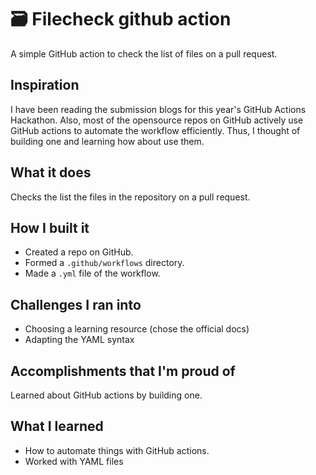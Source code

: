 # 🗃️ Filecheck github action
A simple GitHub action to check the list of files on a pull request.

## Inspiration
I have been reading the submission blogs for this year's GitHub Actions Hackathon. Also, most of the opensource repos on GitHub actively use GitHub actions to automate the workflow efficiently. Thus, I thought of building one and learning how about use them.

## What it does
Checks the list the files in the repository on a pull request.

## How I built it
- Created a repo on GitHub.
- Formed a `.github/workflows` directory.
- Made a `.yml` file of the workflow.

## Challenges I ran into
- Choosing a learning resource (chose the official docs)
- Adapting the YAML syntax

## Accomplishments that I'm proud of
Learned about GitHub actions by building one.

## What I learned
- How to automate things with GitHub actions.
- Worked with YAML files
